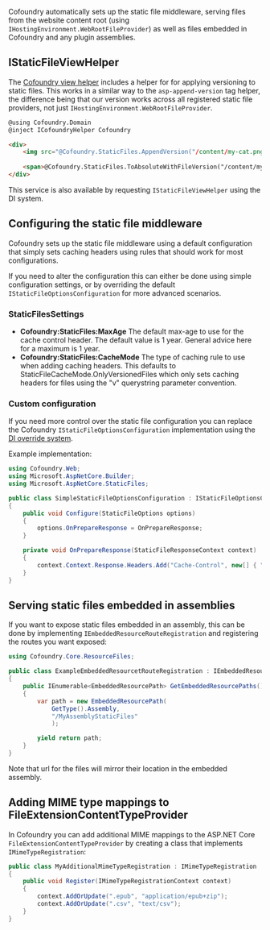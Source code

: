﻿Cofoundry automatically sets up the static file middleware, serving files from the website content root (using `IHostingEnvironment.WebRootFileProvider`) as well as files embedded in Cofoundry and any plugin assemblies.

## IStaticFileViewHelper

The [Cofoundry view helper](/content-management/cofoundry-view-helper) includes a helper for for applying versioning to static files. This works in a similar way to the `asp-append-version` tag helper, the difference being that our version works across all registered static file providers, not just `IHostingEnvironment.WebRootFileProvider`.

```html
@using Cofoundry.Domain
@inject ICofoundryHelper Cofoundry

<div>
    <img src="@Cofoundry.StaticFiles.AppendVersion("/content/my-cat.png")">
    
    <span>@Cofoundry.StaticFiles.ToAbsoluteWithFileVersion("/content/my-cat.png")</span>
</div>

```

This service is also available by requesting `IStaticFileViewHelper` using the DI system.

## Configuring the static file middleware

Cofoundry sets up the static file middleware using a default configuration that simply sets caching headers using rules that should work for most configurations.

If you need to alter the configuration this can either be done using simple configuration settings, or by overriding the default `IStaticFileOptionsConfiguration` for more advanced scenarios.

### StaticFilesSettings

- **Cofoundry:StaticFiles:MaxAge** The default max-age to use for the cache control header. The default value is 1 year. General advice here for a maximum is 1 year.
- **Cofoundry:StaticFiles:CacheMode** The type of caching rule to use when adding caching headers. This defaults to StaticFileCacheMode.OnlyVersionedFiles which only sets caching headers for files using the "v" querystring parameter convention.

### Custom configuration

If you need more control over the static file configuration you can replace the Cofoundry `IStaticFileOptionsConfiguration` implementation using the [DI override system](dependency-injection#overriding-registrations). 

Example implementation:

```csharp
using Cofoundry.Web;
using Microsoft.AspNetCore.Builder;
using Microsoft.AspNetCore.StaticFiles;

public class SimpleStaticFileOptionsConfiguration : IStaticFileOptionsConfiguration
{
    public void Configure(StaticFileOptions options)
    {
        options.OnPrepareResponse = OnPrepareResponse;
    }

    private void OnPrepareResponse(StaticFileResponseContext context)
    {
        context.Context.Response.Headers.Add("Cache-Control", new[] { "public,max-age=31536000" });
    }
}
```

## Serving static files embedded in assemblies

If you want to expose static files embedded in an assembly, this can be done by implementing `IEmbeddedResourceRouteRegistration` and registering the routes you want exposed:

```csharp
using Cofoundry.Core.ResourceFiles;

public class ExampleEmbeddedResourcetRouteRegistration : IEmbeddedResourceRouteRegistration
{
    public IEnumerable<EmbeddedResourcePath> GetEmbeddedResourcePaths()
    {
        var path = new EmbeddedResourcePath(
            GetType().Assembly,
            "/MyAssemblyStaticFiles"
            );

        yield return path;
    }
}
```

Note that url for the files will mirror their location in the embedded assembly.

## Adding MIME type mappings to FileExtensionContentTypeProvider

In Cofoundry you can add additional MIME mappings to the ASP.NET Core  `FileExtensionContentTypeProvider` by creating a class that implements `IMimeTypeRegistration`:

```csharp
public class MyAdditionalMimeTypeRegistration : IMimeTypeRegistration
{
    public void Register(IMimeTypeRegistrationContext context)
    {
        context.AddOrUpdate(".epub", "application/epub+zip");
        context.AddOrUpdate(".csv", "text/csv");
    }
}
```